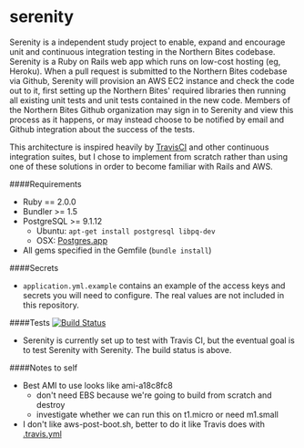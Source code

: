 serenity
========

Serenity is a independent study project to enable, expand and encourage unit and continuous integration testing in the Northern Bites codebase. Serenity is a Ruby on Rails web app which runs on low-cost hosting (eg, Heroku). When a pull request is submitted to the Northern Bites codebase via Github, Serenity will provision an AWS EC2 instance and check the code out to it, first setting up the Northern Bites' required libraries then running all existing unit tests and unit tests contained in the new code. Members of the Northern Bites Github organization may sign in to Serenity and view this process as it happens, or may instead choose to be notified by email and Github integration about the success of the tests. 

This architecture is inspired heavily by [TravisCI](http://travisci.org) and other continuous integration suites, but I chose to implement from scratch rather than using one of these solutions in order to become familiar with Rails and AWS.  

####Requirements
- Ruby == 2.0.0
- Bundler >= 1.5
- PostgreSQL >= 9.1.12
    - Ubuntu: `apt-get install postgresql libpq-dev`
    - OSX: [Postgres.app](http://postgresapp.com)
- All gems specified in the Gemfile (`bundle install`)


####Secrets
- `application.yml.example` contains an example of the access keys and secrets you will need to configure. The real values are not included in this repository.

####Tests [![Build Status](https://travis-ci.org/bjacobel/serenity.png)](https://travis-ci.org/bjacobel/serenity) 
- Serenity is currently set up to test with Travis CI, but the eventual goal is to test Serenity with Serenity. The build status is above. 

####Notes to self
- Best AMI to use looks like ami-a18c8fc8
    - don't need EBS because we're going to build from scratch and destroy
    - investigate whether we can run this on t1.micro or need m1.small
- I don't like aws-post-boot.sh, better to do it like Travis does with [.travis.yml](http://docs.travis-ci.com/user/build-configuration/)


